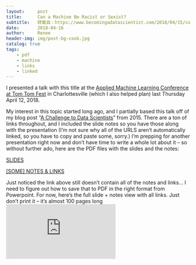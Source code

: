 ```yaml
---
layout:     post
title:      Can a Machine Be Racist or Sexist?
subtitle:   转载自：https://www.becomingadatascientist.com/2018/04/15/can-a-machine-be-racist-or-sexist/
date:       2018-04-16
author:     Renee
header-img: img/post-bg-cook.jpg
catalog: true
tags:
    - pdf
    - machine
    - links
    - linked
---
```


I presented a talk with this title at the [Applied Machine Learning Conference at Tom Tom Fest](https://tomtomfest.com/machine-learning) in Charlottesville (which I also helped plan) last Thursday April 12, 2018.

My interest in this topic started long ago, and I partially based this talk off of my blog post “[A Challenge to Data Scientists](https://www.becomingadatascientist.com/2015/11/22/a-challenge-to-data-scientists)” from 2015. There are a ton of links throughout, and I included the slide notes so you have those along with the presentation (I’m not sure why all of the URLS aren’t automatically linked, so you have to copy and paste some, sorry.) I’m prepping for another presentation right now and don’t have time to write a whole lot about it – so without further ado, here are the PDF files with the slides and the notes:

[SLIDES](https://www.becomingadatascientist.com/wp-content/uploads/2018/04/Can-a-Machine-Be-Racist-or-Sexist-Renee-Teate-2-per-pg.pdf)

[[SOME] NOTES & LINKS](https://www.becomingadatascientist.com/wp-content/uploads/2018/04/Can-a-Machine-Be-Racist-or-Sexist-Renee-Teate-outline-view.pdf)

Just noticed the link above still doesn’t contain all of the notes and links… I need to figure out how to save that to PDF in the right format from Powerpoint. For now, here’s the full slide + notes view with all links. Just don’t print it – it’s almost 100 pages long![SLIDES WITH NOTES & LINKS](https://www.becomingadatascientist.com/wp-content/uploads/2018/04/Can-a-Machine-Be-Racist-or-Sexist-Renee-Teate-notes-pages.pdf)
